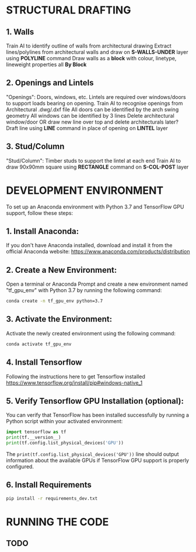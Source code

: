 # STRUCTURAL DRAFTING

## 1. Walls
Train AI to identify outline of walls from architectural drawing
Extract lines/polylines from architectural walls and draw on **S-WALLS-UNDER** layer using **POLYLINE** command
Draw walls as a **block** with colour, linetype, lineweight properties all **By Block**

## 2. Openings and Lintels
"Openings": Doors, windows, etc. Lintels are required over windows/doors to support loads bearing on opening.
Train AI to recognise openings from Architectural .dwg/.dxf file
	All doors can be identified by the arch swing geometry
	All windows can be identified by 3 lines
Delete architectural window/door OR draw new line over top and delete architecturals later?
Draft line using **LINE** command in place of opening on **LINTEL** layer

## 3. Stud/Column
"Stud/Column": Timber studs to support the lintel at each end
Train AI to draw 90x90mm square using **RECTANGLE** command on **S-COL-POST** layer

# DEVELOPMENT ENVIRONMENT
To set up an Anaconda environment with Python 3.7 and TensorFlow GPU support, follow these steps:

## 1. Install Anaconda:
If you don't have Anaconda installed, download and install it from the official Anaconda website: https://www.anaconda.com/products/distribution

## 2. Create a New Environment:
Open a terminal or Anaconda Prompt and create a new environment named "tf_gpu_env" with Python 3.7 by running the following command:

```bash
conda create -n tf_gpu_env python=3.7
```

## 3. Activate the Environment:
Activate the newly created environment using the following command:
```bash
conda activate tf_gpu_env
```

## 4. Install Tensorflow
Following the instructions here to get Tensorflow installed https://www.tensorflow.org/install/pip#windows-native_1

## 5. Verify Tensorflow GPU Installation (optional):
You can verify that TensorFlow has been installed successfully by running a Python script within your activated environment:

```python
import tensorflow as tf
print(tf.__version__)
print(tf.config.list_physical_devices('GPU'))
```
The `print(tf.config.list_physical_devices('GPU'))` line should output information about the available GPUs if TensorFlow GPU support is properly configured.

## 6. Install Requirements
```bash
pip install -r requirements_dev.txt
```

# RUNNING THE CODE
## TODO
